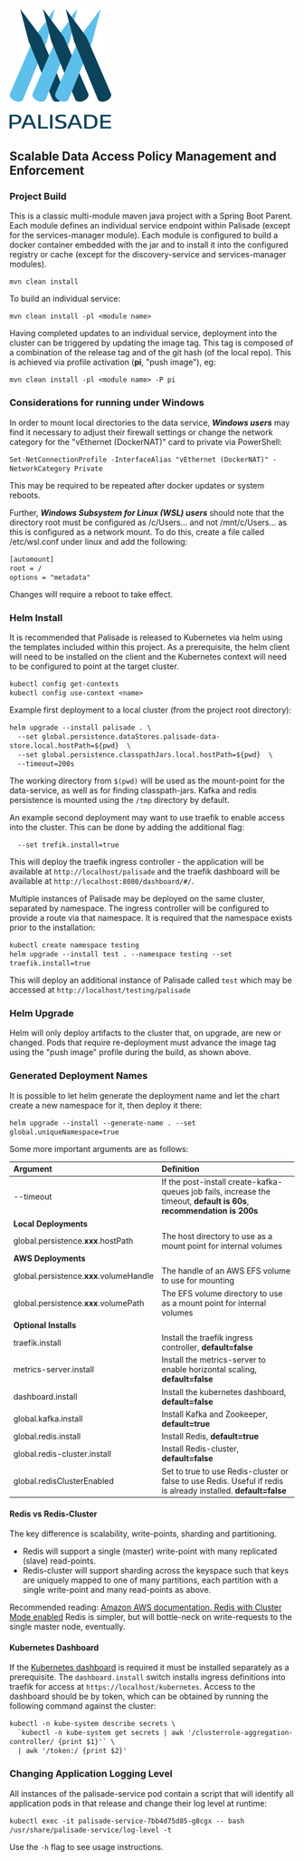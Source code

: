 <!---
Copyright 2018-2021 Crown Copyright

Licensed under the Apache License, Version 2.0 (the "License");
you may not use this file except in compliance with the License.
You may obtain a copy of the License at

  http://www.apache.org/licenses/LICENSE-2.0

Unless required by applicable law or agreed to in writing, software
distributed under the License is distributed on an "AS IS" BASIS,
WITHOUT WARRANTIES OR CONDITIONS OF ANY KIND, either express or implied.
See the License for the specific language governing permissions and
limitations under the License.
--->

# <img src="logos/logo.svg" width="180">

## Scalable Data Access Policy Management and Enforcement

### Project Build

This is a classic multi-module maven java project with a Spring Boot Parent.
Each module defines an individual service endpoint within Palisade (except for the services-manager module).
Each module is configured to build a docker container embedded with the jar and to install it into the configured registry or cache (except for the discovery-service and services-manager modules).
```
mvn clean install
```

To build an individual service:
```
mvn clean install -pl <module name>
```

Having completed updates to an individual service, deployment into the cluster can be triggered by updating the image tag.
This tag is composed of a combination of the release tag and of the git hash (of the local repo).
This is achieved via profile activation (**pi**, "push image"), eg:
```
mvn clean install -pl <module name> -P pi
```


### Considerations for running under Windows

In order to mount local directories to the data service, ***Windows users*** may find it necessary to adjust their firewall settings or change the network category for the "vEthernet (DockerNAT)" card to private via PowerShell:
```
Set-NetConnectionProfile -InterfaceAlias "vEthernet (DockerNAT)" -NetworkCategory Private
```
This may be required to be repeated after docker updates or system reboots.

Further, ***Windows Subsystem for Linux (WSL) users*** should note that the directory root must be configured as /c/Users... and not /mnt/c/Users... as this is configured as a network mount.
To do this, create a file called /etc/wsl.conf under linux and add the following:
```
[automount]
root = /
options = "metadata"
```
Changes will require a reboot to take effect.


### Helm Install

It is recommended that Palisade is released to Kubernetes via helm using the templates included within this project.
As a prerequisite, the helm client will need to be installed on the client and the Kubernetes context will need to be configured to point at the target cluster.
```
kubectl config get-contexts
kubectl config use-context <name>
```

Example first deployment to a local cluster (from the project root directory):
```  
helm upgrade --install palisade . \
  --set global.persistence.dataStores.palisade-data-store.local.hostPath=${pwd}  \
  --set global.persistence.classpathJars.local.hostPath=${pwd}  \
  --timeout=200s
```
The working directory from `$(pwd)` will be used as the mount-point for the data-service, as well as for finding classpath-jars.
Kafka and redis persistence is mounted using the `/tmp` directory by default.

An example second deployment may want to use traefik to enable access into the cluster.
This can be done by adding the additional flag:
```
  --set trefik.install=true
```
This will deploy the traefik ingress controller - the application will be available at `http://localhost/palisade` and the traefik dashboard will be available at `http://localhost:8080/dashboard/#/`.

Multiple instances of Palisade may be deployed on the same cluster, separated by namespace.
The ingress controller will be configured to provide a route via that namespace.
It is required that the namespace exists prior to the installation:
```
kubectl create namespace testing
helm upgrade --install test . --namespace testing --set traefik.install=true
```

This will deploy an additional instance of Palisade called `test` which may be accessed at `http://localhost/testing/palisade`


### Helm Upgrade

Helm will only deploy artifacts to the cluster that, on upgrade, are new or changed.
Pods that require re-deployment must advance the image tag using the "push image" profile during the build, as shown above.


### Generated Deployment Names

It is possible to let helm generate the deployment name and let the chart create a new namespace for it, then deploy it there:
```
helm upgrade --install --generate-name . --set global.uniqueNamespace=true
```

Some more important arguments are as follows:

| Argument                                | Definition
|:----------------------------------------|:----------------------------------------
| --timeout                               | If the post-install create-kafka-queues job fails, increase the timeout, **default is 60s**, **recommendation is 200s**
| **Local Deployments**                   |
| global.persistence.**xxx**.hostPath     | The host directory to use as a mount point for internal volumes
| **AWS Deployments**                     |
| global.persistence.**xxx**.volumeHandle | The handle of an AWS EFS volume to use for mounting
| global.persistence.**xxx**.volumePath   | The EFS volume directory to use as a mount point for internal volumes
| **Optional Installs**                   |
| traefik.install                         | Install the traefik ingress controller, **default=false**
| metrics-server.install                  | Install the metrics-server to enable horizontal scaling, **default=false**
| dashboard.install                       | Install the kubernetes dashboard, **default=false**
| global.kafka.install                    | Install Kafka and Zookeeper, **default=true**
| global.redis.install                    | Install Redis, **default=true**
| global.redis-cluster.install            | Install Redis-cluster, **default=false**
| global.redisClusterEnabled              | Set to true to use Redis-cluster or false to use Redis. Useful if redis is already installed. **default=false**

#### Redis vs Redis-Cluster
The key difference is scalability, write-points, sharding and partitioning.
* Redis will support a single (master) write-point with many replicated (slave) read-points.
* Redis-cluster will support sharding across the keyspace such that keys are uniquely mapped to one of many partitions, each partition with a single write-point and many read-points as above.

Recommended reading: [Amazon AWS documentation, Redis with Cluster Mode enabled](https://docs.aws.amazon.com/AmazonElastiCache/latest/red-ug/Replication.Redis-RedisCluster.html)
Redis is simpler, but will bottle-neck on write-requests to the single master node, eventually.

#### Kubernetes Dashboard
If the [Kubernetes dashboard](https://kubernetes.io/docs/tasks/access-application-cluster/web-ui-dashboard/) is required it must be installed separately as a prerequisite.
The `dashboard.install` switch installs ingress definitions into traefik for access at `https://localhost/kubernetes`.
Access to the dashboard should be by token, which can be obtained by running the following command against the cluster:
```
kubectl -n kube-system describe secrets \
  `kubectl -n kube-system get secrets | awk '/clusterrole-aggregation-controller/ {print $1}'` \
  | awk '/token:/ {print $2}'
```


### Changing Application Logging Level

All instances of the palisade-service pod contain a script that will identify all application pods in that release and change their log level at runtime:
```
kubectl exec -it palisade-service-7bb4d75d85-g8cgx -- bash /usr/share/palisade-service/log-level -t
```

Use the `-h` flag to see usage instructions.
